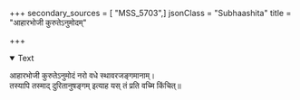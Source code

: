 +++
secondary_sources = [ "MSS_5703",]
jsonClass = "Subhaashita"
title = "आहारभोजी कुरुतेऽनुमोदम्"

+++

<details open><summary>Text</summary>

आहारभोजी कुरुतेऽनुमोदं नरो वधे स्थावरजङ्गमानाम्।  
तस्यापि तस्माद् दुरितानुषङ्गम् इत्याह यस् तं प्रति वच्मि किंचित्॥
</details>
